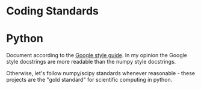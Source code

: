 Coding Standards
================

# Python

Document according to the [Google style guide](https://google.github.io/styleguide/pyguide.html#Comments).
In my opinion the Google style docstrings are more readable than the numpy style docstrings.

Otherwise, let's follow numpy/scipy standards whenever reasonable - these projects are the "gold standard" for scientific computing in python.
